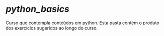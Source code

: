 # ***python_basics***

Curso que contempla conteúdos em python. Esta pasta contém o produto dos exercícios sugeridos ao longo do curso.
